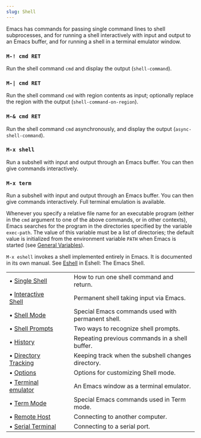 ```yaml
---
slug: Shell
---
```


Emacs has commands for passing single command lines to shell subprocesses, and for running a shell interactively with input and output to an Emacs buffer, and for running a shell in a terminal emulator window.

### `M-! cmd RET`

Run the shell command `cmd` and display the output (`shell-command`).

### `M-| cmd RET`

Run the shell command `cmd` with region contents as input; optionally replace the region with the output (`shell-command-on-region`).

### `M-& cmd RET`

Run the shell command `cmd` asynchronously, and display the output (`async-shell-command`).

### `M-x shell`

Run a subshell with input and output through an Emacs buffer. You can then give commands interactively.

### `M-x term`

Run a subshell with input and output through an Emacs buffer. You can then give commands interactively. Full terminal emulation is available.

Whenever you specify a relative file name for an executable program (either in the `cmd` argument to one of the above commands, or in other contexts), Emacs searches for the program in the directories specified by the variable `exec-path`. The value of this variable must be a list of directories; the default value is initialized from the environment variable `PATH` when Emacs is started (see [General Variables](/docs/emacs/General-Variables)).

`M-x eshell` invokes a shell implemented entirely in Emacs. It is documented in its own manual. See [Eshell](https://www.gnu.org/software/emacs/manual/html_mono/eshell.html#Top) in Eshell: The Emacs Shell.

|                                                        |    |                                                    |
| :----------------------------------------------------- | -- | :------------------------------------------------- |
| • [Single Shell](/docs/emacs/Single-Shell)             |    | How to run one shell command and return.           |
| • [Interactive Shell](/docs/emacs/Interactive-Shell)   |    | Permanent shell taking input via Emacs.            |
| • [Shell Mode](/docs/emacs/Shell-Mode)                 |    | Special Emacs commands used with permanent shell.  |
| • [Shell Prompts](/docs/emacs/Shell-Prompts)           |    | Two ways to recognize shell prompts.               |
| • [History](/docs/emacs/Shell-History)                 |    | Repeating previous commands in a shell buffer.     |
| • [Directory Tracking](/docs/emacs/Directory-Tracking) |    | Keeping track when the subshell changes directory. |
| • [Options](/docs/emacs/Shell-Options)                 |    | Options for customizing Shell mode.                |
| • [Terminal emulator](/docs/emacs/Terminal-emulator)   |    | An Emacs window as a terminal emulator.            |
| • [Term Mode](/docs/emacs/Term-Mode)                   |    | Special Emacs commands used in Term mode.          |
| • [Remote Host](/docs/emacs/Remote-Host)               |    | Connecting to another computer.                    |
| • [Serial Terminal](/docs/emacs/Serial-Terminal)       |    | Connecting to a serial port.                       |
